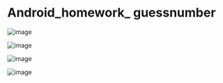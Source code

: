 # Android_homework_ guessnumber

![image](https://user-images.githubusercontent.com/81505859/230780923-a24cbad7-c34d-4d0d-a56d-b052d9231676.png)

![image](https://user-images.githubusercontent.com/81505859/230780932-d2a852f7-ce53-456d-b98f-9e0397e697e9.png)

![image](https://user-images.githubusercontent.com/81505859/230780942-89a765ba-9bce-4921-a74c-5d34a45d6fde.png)

![image](https://user-images.githubusercontent.com/81505859/230780954-26d43588-2264-4ecc-b6a8-2cfa0640077b.png)
